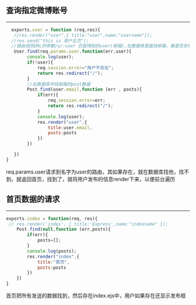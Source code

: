 ## 查询指定微博账号
***
``` javascript
  exports.user = function (req,res){
   //res.render("user",{ title:"user",name:"username"});
  //res.send("this is 用户主页");
  //路由规则URL的参数/u/:user 匹配得到的user(邮箱),在数据库里面找邮箱，看是否存在
   User.find(req.params.user,function(err,user){
        console.log(user);
        if(!user){
            req.session.error="用户不存在";
            return res.redirect("/");
        }
        //在数据库中找邮箱的post数据
        Post.find(user.email,function (err , posts){
            if(err){
                req.session.error=err;
                return res.redirect("/");
            }
            console.log(user);
            res.render("user",{
                title:user.email,
                posts:posts
            })
        })

   })
}

```
req.params.user请求到名字为user的路由，其如果存在，就在数据库找他，找不到，就返回首页，找到了，就将用户发布的信息render下来，以便前台遍历
## 首页数据的请求
***
``` javascript
exports.index = function(req, res){
 // res.render('index', { title:'Express',name:"indexname" });
    Post.find(null,function (err,posts){
        if(err){
            posts=[];
        }
        console.log(posts);
        res.render("index",{
            title:"首页",
            posts:posts
        })
    })
}
```
首页把所有发送的数据找到，然后存在index.ejs中，用户如果存在还显示发布框

